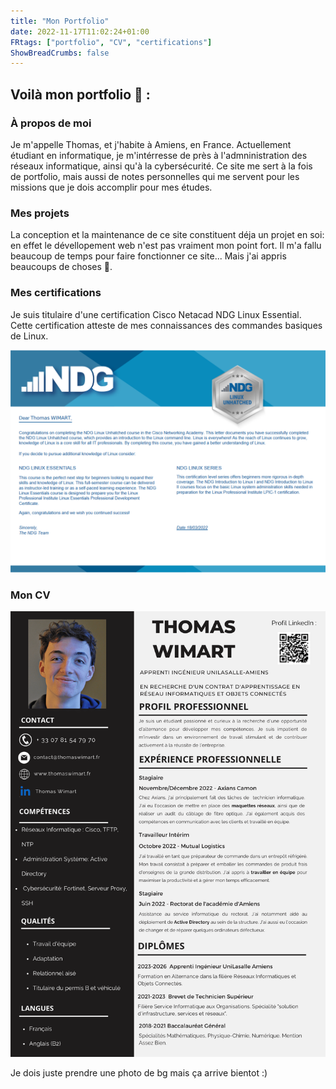 ```yaml
---
title: "Mon Portfolio"
date: 2022-11-17T11:02:24+01:00
FRtags: ["portfolio", "CV", "certifications"]
ShowBreadCrumbs: false
---
```


## Voilà mon portfolio 📑 :  ##


### À propos de moi ###

Je m'appelle Thomas, et j'habite à Amiens, en France. Actuellement étudiant en informatique, je m'intérresse de près à l'admninistration des réseaux informatique, ainsi qu'à la cybersécurité. 
Ce site me sert à la fois de portfolio, mais aussi de notes personnelles qui me servent pour les missions que je dois accomplir pour mes études.

### Mes projets ###

La conception et la maintenance de ce site constituent déja un projet en soi: en effet le dévellopement web n'est pas vraiment mon point fort. Il m'a fallu beaucoup de temps pour faire fonctionner ce site... Mais j'ai appris beaucoups de choses 🙂.

### Mes certifications ###

Je suis titulaire d'une certification Cisco Netacad NDG Linux Essential. Cette certification atteste de mes connaissances des commandes basiques de Linux.

![certif linux](/images/certif-linux.png)

### Mon CV ###

![cv](/images/cv.png)

Je dois juste prendre une photo de bg mais ça arrive bientot :)